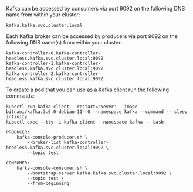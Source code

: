 Kafka can be accessed by consumers via port 9092 on the following DNS name from within your cluster:

    kafka.kafka.svc.cluster.local

Each Kafka broker can be accessed by producers via port 9092 on the following DNS name(s) from within your cluster:

    kafka-controller-0.kafka-controller-headless.kafka.svc.cluster.local:9092
    kafka-controller-1.kafka-controller-headless.kafka.svc.cluster.local:9092
    kafka-controller-2.kafka-controller-headless.kafka.svc.cluster.local:9092

To create a pod that you can use as a Kafka client run the following commands:

    kubectl run kafka-client --restart='Never' --image bitnami/kafka:3.6.0-debian-11-r0 --namespace kafka --command -- sleep infinity
    kubectl exec --tty -i kafka-client --namespace kafka -- bash

    PRODUCER:
        kafka-console-producer.sh \
            --broker-list kafka-controller-headless.kafka.svc.cluster.local:9092 \
            --topic test

    CONSUMER:
        kafka-console-consumer.sh \
            --bootstrap-server kafka.kafka.svc.cluster.local:9092 \
            --topic test \
            --from-beginning
